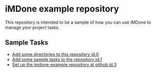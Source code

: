 iMDone example repository
====
This repository is intended to be a sample of how you can use iMDone to manage your project tasks.

Sample Tasks
----
- [Add some directories to this repository id:0](#TODO:)
- [Add some sample tasks to the repository id:1](#TODO:)
- [Set up the imdone-example repository at github id:3](#DONE:)
